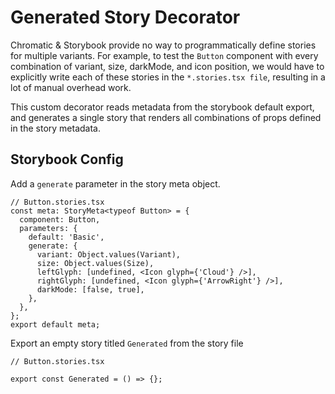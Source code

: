 # Generated Story Decorator

Chromatic & Storybook provide no way to programmatically define stories for multiple variants. For example, to test the `Button` component with every combination of variant, size, darkMode, and icon position, we would have to explicitly write each of these stories in the `*.stories.tsx file`, resulting in a lot of manual overhead work.

This custom decorator reads metadata from the storybook default export, and generates a single story that renders all combinations of props defined in the story metadata.

## Storybook Config

Add a `generate` parameter in the story meta object.

```tsx
// Button.stories.tsx
const meta: StoryMeta<typeof Button> = {
  component: Button,
  parameters: {
    default: 'Basic',
    generate: {
      variant: Object.values(Variant),
      size: Object.values(Size),
      leftGlyph: [undefined, <Icon glyph={'Cloud'} />],
      rightGlyph: [undefined, <Icon glyph={'ArrowRight'} />],
      darkMode: [false, true],
    },
  },
};
export default meta;
```

Export an empty story titled `Generated` from the story file

```tsx
// Button.stories.tsx

export const Generated = () => {};
```
